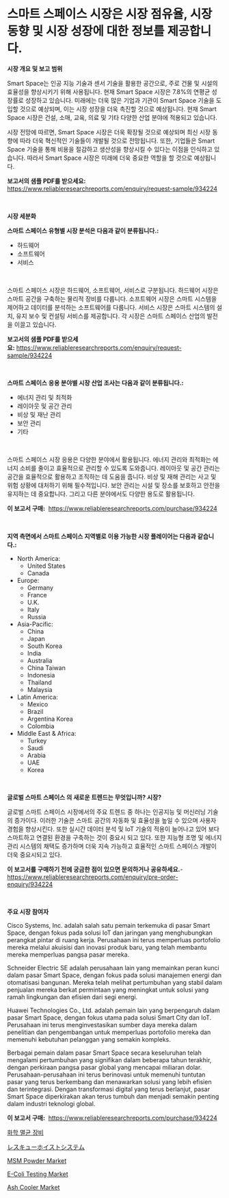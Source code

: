 <p><h1>스마트 스페이스 시장은 시장 점유율, 시장 동향 및 시장 성장에 대한 정보를 제공합니다.</h1></p><p><strong>시장 개요 및 보고 범위</strong></p>
<p><p>Smart Space는 인공 지능 기술과 센서 기술을 활용한 공간으로, 주로 건물 및 시설의 효율성을 향상시키기 위해 사용됩니다. 현재 Smart Space 시장은 7.8%의 연평균 성장률로 성장하고 있습니다. 미래에는 더욱 많은 기업과 기관이 Smart Space 기술을 도입할 것으로 예상되며, 이는 시장 성장을 더욱 촉진할 것으로 예상됩니다. 현재 Smart Space 시장은 건설, 소매, 교육, 의료 및 기타 다양한 산업 분야에 적용되고 있습니다.</p><p>시장 전망에 따르면, Smart Space 시장은 더욱 확장될 것으로 예상되며 최신 시장 동향에 따라 더욱 혁신적인 기술들이 개발될 것으로 전망됩니다. 또한, 기업들은 Smart Space 기술을 통해 비용을 절감하고 생산성을 향상시킬 수 있다는 이점을 인식하고 있습니다. 따라서 Smart Space 시장은 미래에 더욱 중요한 역할을 할 것으로 예상됩니다.</p></p>
<p><strong>보고서의 샘플 PDF를 받으세요:</strong> <a href="https://www.reliableresearchreports.com/enquiry/request-sample/934224">https://www.reliableresearchreports.com/enquiry/request-sample/934224</a></p>
<p>&nbsp;</p>
<p><strong>시장 세분화</strong></p>
<p><strong>스마트 스페이스 유형별 시장 분석은 다음과 같이 분류됩니다.:</strong></p>
<p><ul><li>하드웨어</li><li>소프트웨어</li><li>서비스</li></ul></p>
<p>&nbsp;</p>
<p><p>스마트 스페이스 시장은 하드웨어, 소프트웨어, 서비스로 구분됩니다. 하드웨어 시장은 스마트 공간을 구축하는 물리적 장비를 다룹니다. 소프트웨어 시장은 스마트 시스템을 제어하고 데이터를 분석하는 소프트웨어를 다룹니다. 서비스 시장은 스마트 시스템의 설치, 유지 보수 및 컨설팅 서비스를 제공합니다. 각 시장은 스마트 스페이스 산업의 발전을 이끌고 있습니다.</p></p>
<p><strong>보고서의 샘플 PDF를 받으세요:</strong>&nbsp;<a href="https://www.reliableresearchreports.com/enquiry/request-sample/934224">https://www.reliableresearchreports.com/enquiry/request-sample/934224</a></p>
<p>&nbsp;</p>
<p><strong> 스마트 스페이스 응용 분야별 시장 산업 조사는 다음과 같이 분류됩니다.:</strong></p>
<p><ul><li>에너지 관리 및 최적화</li><li>레이아웃 및 공간 관리</li><li>비상 및 재난 관리</li><li>보안 관리</li><li>기타</li></ul></p>
<p>&nbsp;</p>
<p><p>스마트 스페이스 시장 응용은 다양한 분야에서 활용됩니다. 에너지 관리와 최적화는 에너지 소비를 줄이고 효율적으로 관리할 수 있도록 도와줍니다. 레이아웃 및 공간 관리는 공간을 효율적으로 활용하고 조직하는 데 도움을 줍니다. 비상 및 재해 관리는 사고 및 위험 상황에 대처하기 위해 필수적입니다. 보안 관리는 시설 및 장소를 보호하고 안전을 유지하는 데 중요합니다. 그리고 다른 분야에서도 다양한 용도로 활용됩니다.</p></p>
<p><strong>이 보고서 구매:</strong>&nbsp; <a href="https://www.reliableresearchreports.com/purchase/934224">https://www.reliableresearchreports.com/purchase/934224</a></p>
<p>&nbsp;</p>
<p><strong>지역 측면에서 스마트 스페이스 지역별로 이용 가능한 시장 플레이어는 다음과 같습니다.:</strong></p>
<p><ul>
    <li>
        North America:
        <ul>
            <li>United States</li>
            <li>Canada</li>
        </ul>
    </li>
    <li>
        Europe:
        <ul>
            <li>Germany</li>
            <li>France</li>
            <li>U.K.</li>
            <li>Italy</li>
            <li>Russia</li>
        </ul>
    </li>
    <li>
        Asia-Pacific:
        <ul>
            <li>China</li>
            <li>Japan</li>
            <li>South Korea</li>
            <li>India</li>
            <li>Australia</li>
            <li>China Taiwan</li>
            <li>Indonesia</li>
            <li>Thailand</li>
            <li>Malaysia</li>
        </ul>
    </li>
    <li>
        Latin America:
        <ul>
            <li>Mexico</li>
            <li>Brazil</li>
            <li>Argentina Korea</li>
            <li>Colombia</li>
        </ul>
    </li>
    <li>
        Middle East & Africa:
        <ul>
            <li>Turkey</li>
            <li>Saudi</li>
            <li>Arabia</li>
            <li>UAE</li>
            <li>Korea</li>
        </ul>
    </li>
    </ul></p>
<p>&nbsp;</p>
<p><strong>글로벌 스마트 스페이스 의 새로운 트렌드는 무엇입니까? 시장?</strong></p>
<p><p>글로벌 스마트 스페이스 시장에서의 주요 트렌드 중 하나는 인공지능 및 머신러닝 기술의 증가이다. 이러한 기술은 스마트 공간의 자동화 및 효율성을 높일 수 있으며 사용자 경험을 향상시킨다. 또한 실시간 데이터 분석 및 IoT 기술의 적용이 늘어나고 있어 보다 스마트하고 연결된 환경을 구축하는 것이 중요시 되고 있다. 또한 지능형 조명 및 에너지 관리 시스템의 채택도 증가하며 더욱 지속 가능하고 효율적인 스마트 스페이스 개발이 더욱 중요시되고 있다.</p></p>
<p><strong>이 보고서를 구매하기 전에 궁금한 점이 있으면 문의하거나 공유하세요.</strong>- <a href="https://www.reliableresearchreports.com/enquiry/pre-order-enquiry/934224">https://www.reliableresearchreports.com/enquiry/pre-order-enquiry/934224</a></p>
<p>&nbsp;</p>
<p><strong>주요 시장 참여자</strong></p>
<p><p>Cisco Systems, Inc. adalah salah satu pemain terkemuka di pasar Smart Space, dengan fokus pada solusi IoT dan jaringan yang menghubungkan perangkat pintar di ruang kerja. Perusahaan ini terus memperluas portofolio mereka melalui akuisisi dan inovasi produk baru, yang telah membantu mereka memperluas pangsa pasar mereka.</p><p>Schneider Electric SE adalah perusahaan lain yang memainkan peran kunci dalam pasar Smart Space, dengan fokus pada solusi manajemen energi dan otomatisasi bangunan. Mereka telah melihat pertumbuhan yang stabil dalam penjualan mereka berkat permintaan yang meningkat untuk solusi yang ramah lingkungan dan efisien dari segi energi.</p><p>Huawei Technologies Co., Ltd. adalah pemain lain yang berpengaruh dalam pasar Smart Space, dengan fokus utama pada solusi Smart City dan IoT. Perusahaan ini terus menginvestasikan sumber daya mereka dalam penelitian dan pengembangan untuk memperluas portofolio mereka dan memenuhi kebutuhan pelanggan yang semakin kompleks.</p><p>Berbagai pemain dalam pasar Smart Space secara keseluruhan telah mengalami pertumbuhan yang signifikan dalam beberapa tahun terakhir, dengan perkiraan pangsa pasar global yang mencapai miliaran dolar. Perusahaan-perusahaan ini terus berinovasi untuk memenuhi tuntutan pasar yang terus berkembang dan menawarkan solusi yang lebih efisien dan terintegrasi. Dengan transformasi digital yang terus berlanjut, pasar Smart Space diperkirakan akan terus tumbuh dan menjadi semakin penting dalam industri teknologi global.</p></p>
<p><strong>이 보고서 구매:</strong>&nbsp;&nbsp;<a href="https://www.reliableresearchreports.com/purchase/934224">https://www.reliableresearchreports.com/purchase/934224</a></p>
<p><p><a href="https://medium.com/@jimmieytrau676766/%ED%99%94%ED%95%99-%EC%82%B4%EA%B7%A0-%EC%9E%A5%EB%B9%84-%EC%8B%9C%EC%9E%A5%EC%9D%80-%EC%8B%9C%EC%9E%A5-%EC%A0%90%EC%9C%A0%EC%9C%A8-%ED%81%AC%EA%B8%B0-%EB%B0%8F-2031%EB%85%84%EA%B9%8C%EC%A7%80%EC%9D%98-%EC%98%88%EC%83%81-%EC%98%88%EC%B8%A1%EC%97%90-%EC%B4%88%EC%A0%90%EC%9D%84-%EB%A7%9E%EC%B6%A5%EB%8B%88%EB%8B%A4-2f8028e61772">화학 멸균 장비</a></p><p><a href="https://github.com/cnnriuez22368/Market-Research-Report-List-1/blob/main/1166970184352.md">レスキューホイストシステム</a></p><p><a href="https://unruly-ladybug-44b.notion.site/MSM-Powder-Market-Research-Report-Provides-Critical-Insights-that-can-help-Shape-Business-Developmen-76af4fcd129145d2ba31b82897ed4097">MSM Powder Market</a></p><p><a href="https://issuu.com/reportprime-2/docs/e-coli-testing-market-size-2030.ppt_3974608f2f005c">E-Coli Testing Market</a></p><p><a href="https://github.com/Krish2023na/Market-Research-Report-List-3/blob/main/ash-cooler-market.md">Ash Cooler Market</a></p></p>
